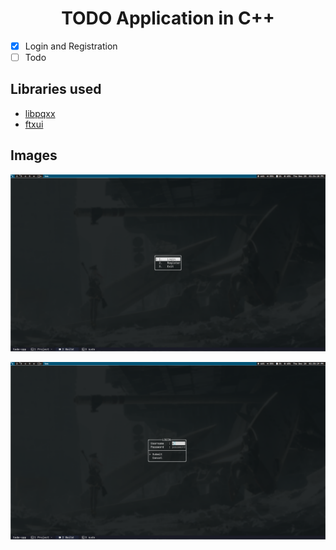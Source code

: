 <h1 align="center">TODO Application in C++</h3>

- [x] Login and Registration
- [ ] Todo

## Libraries used
- [libpqxx](https://github.com/jtv/libpqxx)
- [ftxui](https://github.com/ArthurSonzogni/FTXUI)

## Images
<p align="center"><img src="./images/image1.png"/></p>

<p align="center"><img src="./images/image2.png"/></p>
